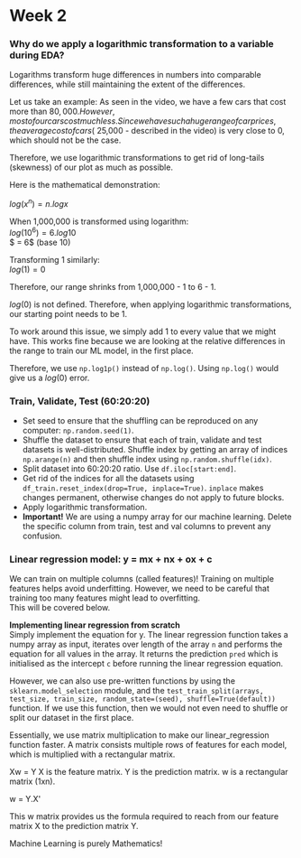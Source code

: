 # Week 2

### Why do we apply a logarithmic transformation to a variable during EDA?
Logarithms transform huge differences in numbers into comparable differences, while still maintaining the extent of the differences.  

Let us take an example: As seen in the video, we have a few cars that cost more than $80,000. However, most of our cars cost much less. Since we have such a huge range of car prices, the average cost of cars (~$25,000 - described in the video) is very close to 0, which should not be the case.

Therefore, we use logarithmic transformations to get rid of long-tails (skewness) of our plot as much as possible.

Here is the mathematical demonstration:  

$log(x^n) = n.logx$
<br>

When 1,000,000 is transformed using logarithm:  
$log(10^6) = 6.log10$  
$ = 6$ (base 10)

Transforming 1 similarly:  
$log(1) = 0$  

Therefore, our range shrinks from 1,000,000 - 1 to 6 - 1.

$log(0)$ is not defined. Therefore, when applying logarithmic transformations, our starting point needs to be 1.

To work around this issue, we simply add 1 to every value that we might have. This works fine because we are looking at the relative differences in the range to train our ML model, in the first place. 

Therefore, we use `np.log1p()` instead of `np.log()`. Using `np.log()` would give us a $log(0)$ error.


### Train, Validate, Test (60:20:20)
- Set seed to ensure that the shuffling can be reproduced on any computer: `np.random.seed(1)`.
- Shuffle the dataset to ensure that each of train, validate and test datasets is well-distributed. Shuffle index by getting an array of indices `np.arange(n)` and then shuffle index using `np.random.shuffle(idx)`.
- Split dataset into 60:20:20 ratio. Use `df.iloc[start:end]`.
- Get rid of the indices for all the datasets using `df_train.reset_index(drop=True, inplace=True)`. `inplace` makes changes permanent, otherwise changes do not apply to future blocks.
- Apply logarithmic transformation.
- **Important!** We are using a numpy array for our machine learning. Delete the specific column from train, test and val columns to prevent any confusion.

### Linear regression model: y = mx + nx + ox + c
We can train on multiple columns (called features)! Training on multiple features helps avoid underfitting. However, we need to be careful that training too many features might lead to overfitting.  
This will be covered below.

**Implementing linear regression from scratch**  
Simply implement the equation for y. The linear regression function takes a numpy array as input, iterates over length of the array `n` and performs the equation for all values in the array. It returns the prediction `pred` which is initialised as the intercept `c` before running the linear regression equation.

However, we can also use pre-written functions by using the `sklearn.model_selection` module, and the `test_train_split(arrays, test_size, train_size, random_state=(seed), shuffle=True(default))` function. If we use this function, then we would not even need to shuffle or split our dataset in the first place.

Essentially, we use matrix multiplication to make our linear_regression function faster. A matrix consists multiple rows of features for each model, which is multiplied with a rectangular matrix.

Xw = Y
X is the feature matrix.
Y is the prediction matrix.
w is a rectangular matrix (1xn).

w = Y.X'

This w matrix provides us the formula required to reach from our feature matrix X to the prediction matrix Y.

Machine Learning is purely Mathematics! 